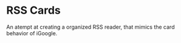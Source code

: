RSS Cards
=========

An atempt at creating a organized RSS reader, that mimics the card behavior of iGoogle.
